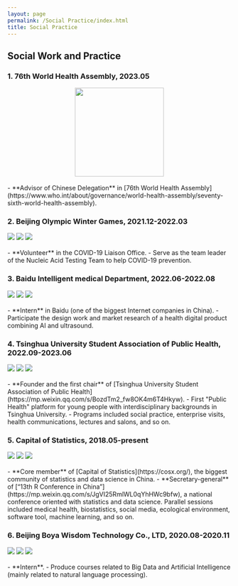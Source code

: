 ```yaml
---
layout: page
permalink: /Social Practice/index.html
title: Social Practice
---
```


## Social Work and Practice
 
### 1. 76th World Health Assembly, 2023.05

<div align=center>
<img src="/images/WHA.PNG"  height="200">
</div>
<br>
- **Advisor of Chinese Delegation** in [76th World Health Assembly](https://www.who.int/about/governance/world-health-assembly/seventy-sixth-world-health-assembly). 

### 2. Beijing Olympic Winter Games, 2021.12-2022.03

<div class="third">
<img src="/images/winter1.jpg">
<img src="/images/winter2.jpg">
<img src="/images/winter3.jpg">
</div>
<br>
- **Volunteer** in the COVID-19 Liaison Office.
- Serve as the team leader of the Nucleic Acid Testing Team to help COVID-19 prevention.

### 3. Baidu Intelligent medical Department, 2022.06-2022.08

<div class="third">
<img src="/images/baidu0.png">
<img src="/images/baidu1.jpg">
<img src="/images/baidu2.png">
</div>
<br>
- **Intern** in Baidu (one of the biggest Internet companies in China).
- Participate the design work and market research of a health digital product combining AI and ultrasound.

### 4. Tsinghua University Student Association of Public Health, 2022.09-2023.06

<div class="third">
<img src="/images/association1.png">
<img src="/images/case.jpg">
<img src="/images/lecture.jpg">
</div>
<br>
- **Founder and the first chair** of [Tsinghua University Student Association of Public Health](https://mp.weixin.qq.com/s/BozdTm2_fw8OK4m6T4Hkyw).
- First "Public Health" platform for young people with interdisciplinary backgrounds in Tsinghua University.
- Programs included social practice, enterprise visits, health communications, lectures and salons, and so on.

### 5. Capital of Statistics, 2018.05-present

<div class="third">
<img src="/images/cos0.jpg">
<img src="/images/cos1.jpg">
<img src="/images/cos2.png">
</div>
<br>
- **Core member** of [Capital of Statistics](https://cosx.org/), the biggest community of statistics and data science in China.
- **Secretary-general** of [“13th R Conference in China”](https://mp.weixin.qq.com/s/JgVI25RmlWL0qYhHWc9bfw), a national conference oriented with statistics and data science. Parallel sessions included medical health, biostatistics, social media, ecological environment, software tool, machine learning, and so on.

### 6. Beijing Boya Wisdom Technology Co., LTD, 2020.08-2020.11

<div class="third">
<img src="/images/shixi1.png">
<img src="/images/shixi2.png">
<img src="/images/shixi3.png">
</div>
<br>
- **Intern**.
- Produce courses related to Big Data and Artificial Intelligence (mainly related to natural language processing).
